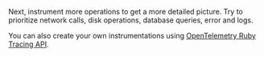 Next, instrument more operations to get a more detailed picture. Try to prioritize network calls, disk operations, database queries, error and logs.

You can also create your own instrumentations using [OpenTelemetry Ruby Tracing API](https://uptrace.dev/opentelemetry/ruby-tracing.html).
